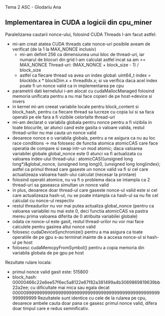 Tema 2 ASC - Glodariu Ana

Implementarea in CUDA a logicii din cpu_miner
--
Paralelizarea cautarii nonce-ului, folosind CUDA Threads l-am facut astfel:
- mi-am creat atatea CUDA threads cate nonce-uri posibile aveam de verificat (de la 1 la MAX_NONCE inclusiv)
    - mi-am definit 256 ca dimensiunea unui bloc de thread-uri, iar numarul de blocuri din grid l-am calculat
    astfel incat sa am >= MAX_NONCE Thread-uri: (MAX_NONCE + block_size - 1) / block_size
    - astfel ca fiecare thread va avea un index global: uint64_t index = blockIdx.x * blockDim.x + threadIdx.x; si va verifica
    daca acel index poate fi un nonce valid ca in implementarea pe cpu
- parametrii dati kernelului i-am alocat cu cudaMallocManaged folosind memoria unificata pentru a nu mai face copieri de pe host->device si invers
- in kernel mi-am creeat variabile locale pentru block_content si block_hash, pentru ca fiecare thread sa lucreze cu copia lui
si sa faca operatii pe ele fara a fi vizibile celorlalte thread-uri
- mi-am declarat o variabila globala pentru nonce pentru a fi vizibila in toate blocurile, iar atunci cand este gasita o valoare valida, restul thread-urilor nu mai cauta un nonce valid
- deoarece nonce e o variabila globala, pentru a ne asigura ca nu au loc race conditions -> ma folosesc de functia atomica atomicCAS care face operatia de compare si swap intr-un mod atomic; daca valoarea variabilei globale global_nonce este 0 atunci va fi actualizata cu valoarea index-ului thread-ului : atomicCAS((unsigned long long*)&global_nonce, (unsigned long long)0, (unsigned long long)index); astfel ca primul thread care gaseste un nonce valid va fi si cel care actualizeaza valoarea hash-ului calculat (necesar la printare)
- folosind operatii atomice, nu va fi o problema daca se intampla ca 2 thread-uri sa gaseasca simultan un nonce valid
- in plus, deoarece doar thread-ul care gaseste nonce-ul valid este si cel care actualizeaza hash-ul, nu se poate intampla ca hash-ul sa nu fie cel calculat cu nonce-ul respectiv
- restul threadurilor nu vor mai putea actualiza global_nonce (pentru ca valoarea variabilei nu mai este 0, deci functia atomicCAS va pastra mereu prima valoarea diferita de 0 atribuita variabilei globale)
- odata ce nonce-ul este gasit, restul thread-urilor nu vor mai face calculele pentru gasirea altui nonce valid
- folosesc cudaDeviceSynchronize() pentru a ma asigura ca toate operatiile de pe gpu s-au terminat inainte de a accesa nonce-ul si hash-ul pe host
- folosesc cudaMemcpyFromSymbol() pentru a copia memoria din variabila globala de pe gpu pe host

Rezultate rulare locala:
- primul nonce valid gasit este: 515800
- block_hash: 00000466c22e6ee57f6ec5a8122e67f82a381499a4b3069869819639bb22a2ee; cu dificultate mai mica sau egala decat
0000099999999999999999999999999999999999999999999999999999999999
Rezultatele sunt identice cu cele de la rularea pe cpu, deoarece ambele cauta doar pana ce gasesc primul nonce valid, difera
doar timpul care e redus semnificativ.

